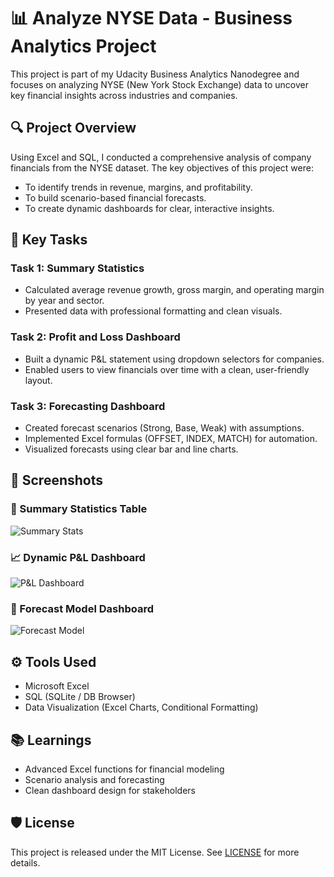 # 📊 Analyze NYSE Data - Business Analytics Project

This project is part of my Udacity Business Analytics Nanodegree and focuses on analyzing NYSE (New York Stock Exchange) data to uncover key financial insights across industries and companies.

## 🔍 Project Overview

Using Excel and SQL, I conducted a comprehensive analysis of company financials from the NYSE dataset. The key objectives of this project were:

- To identify trends in revenue, margins, and profitability.
- To build scenario-based financial forecasts.
- To create dynamic dashboards for clear, interactive insights.

## 🧩 Key Tasks

### Task 1: Summary Statistics
- Calculated average revenue growth, gross margin, and operating margin by year and sector.
- Presented data with professional formatting and clean visuals.

### Task 2: Profit and Loss Dashboard
- Built a dynamic P&L statement using dropdown selectors for companies.
- Enabled users to view financials over time with a clean, user-friendly layout.

### Task 3: Forecasting Dashboard
- Created forecast scenarios (Strong, Base, Weak) with assumptions.
- Implemented Excel formulas (OFFSET, INDEX, MATCH) for automation.
- Visualized forecasts using clear bar and line charts.

## 📸 Screenshots

### 💼 Summary Statistics Table
![Summary Stats](images/summary_statistics.png)

### 📈 Dynamic P&L Dashboard
![P&L Dashboard](images/profit_loss_dashboard.png)

### 🔮 Forecast Model Dashboard
![Forecast Model](images/forecast_dashboard.png)

## ⚙️ Tools Used

- Microsoft Excel
- SQL (SQLite / DB Browser)
- Data Visualization (Excel Charts, Conditional Formatting)

## 📚 Learnings

- Advanced Excel functions for financial modeling
- Scenario analysis and forecasting
- Clean dashboard design for stakeholders

## 🛡️ License

This project is released under the MIT License. See [LICENSE](LICENSE) for more details.
